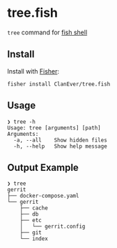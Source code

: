 # tree.fish

`tree` command for [fish shell](https://github.com/fish-shell/fish-shell)

## Install

Install with [Fisher](https://github.com/jorgebucaran/fisher):

```console
fisher install ClanEver/tree.fish
```

## Usage

```console
❯ tree -h
Usage: tree [arguments] [path]
Arguments:
  -a, --all    Show hidden files
  -h, --help   Show help message
```

## Output Example

```console
❯ tree
gerrit
├── docker-compose.yaml
└── gerrit
    ├── cache
    ├── db
    ├── etc
    │   └── gerrit.config
    ├── git
    └── index
```
